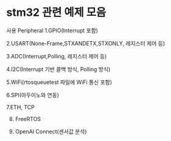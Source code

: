 # stm32 관련 예제 모음

사용 Peripheral
1.GPIO(Interrupt 포함)

2.USART(None-Frame,STXANDETX,STXONLY, 레지스터 제어 등)

3.ADC(Interrupt,Polling, 레지스터 제어 등)

4.I2C(Interrupt 기반 콜백 방식, Polling 방식)

5.WiFi(rtosqueuetest 파일에 WiFi 통신 포함)

6.SPI(아두이노와 연동)

7.ETH, TCP

8. FreeRTOS

9. OpenAI Connect(센서값 분석)

